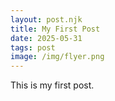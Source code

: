 ```yaml
---
layout: post.njk
title: My First Post
date: 2025-05-31
tags: post
image: /img/flyer.png
---
```


This is my first post.

